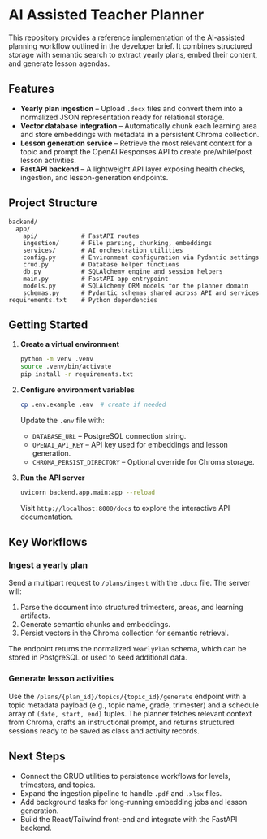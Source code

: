 # AI Assisted Teacher Planner

This repository provides a reference implementation of the AI-assisted planning workflow
outlined in the developer brief. It combines structured storage with semantic search to
extract yearly plans, embed their content, and generate lesson agendas.

## Features

- **Yearly plan ingestion** – Upload `.docx` files and convert them into a normalized JSON
  representation ready for relational storage.
- **Vector database integration** – Automatically chunk each learning area and store
  embeddings with metadata in a persistent Chroma collection.
- **Lesson generation service** – Retrieve the most relevant context for a topic and prompt
  the OpenAI Responses API to create pre/while/post lesson activities.
- **FastAPI backend** – A lightweight API layer exposing health checks, ingestion, and
  lesson-generation endpoints.

## Project Structure

```text
backend/
  app/
    api/            # FastAPI routes
    ingestion/      # File parsing, chunking, embeddings
    services/       # AI orchestration utilities
    config.py       # Environment configuration via Pydantic settings
    crud.py         # Database helper functions
    db.py           # SQLAlchemy engine and session helpers
    main.py         # FastAPI app entrypoint
    models.py       # SQLAlchemy ORM models for the planner domain
    schemas.py      # Pydantic schemas shared across API and services
requirements.txt    # Python dependencies
```

## Getting Started

1. **Create a virtual environment**

   ```bash
   python -m venv .venv
   source .venv/bin/activate
   pip install -r requirements.txt
   ```

2. **Configure environment variables**

   ```bash
   cp .env.example .env  # create if needed
   ```

   Update the `.env` file with:

   - `DATABASE_URL` – PostgreSQL connection string.
   - `OPENAI_API_KEY` – API key used for embeddings and lesson generation.
   - `CHROMA_PERSIST_DIRECTORY` – Optional override for Chroma storage.

3. **Run the API server**

   ```bash
   uvicorn backend.app.main:app --reload
   ```

   Visit `http://localhost:8000/docs` to explore the interactive API documentation.

## Key Workflows

### Ingest a yearly plan

Send a multipart request to `/plans/ingest` with the `.docx` file. The server will:

1. Parse the document into structured trimesters, areas, and learning artifacts.
2. Generate semantic chunks and embeddings.
3. Persist vectors in the Chroma collection for semantic retrieval.

The endpoint returns the normalized `YearlyPlan` schema, which can be stored in PostgreSQL
or used to seed additional data.

### Generate lesson activities

Use the `/plans/{plan_id}/topics/{topic_id}/generate` endpoint with a topic metadata payload
(e.g., topic name, grade, trimester) and a schedule array of `(date, start, end)` tuples.
The planner fetches relevant context from Chroma, crafts an instructional prompt, and
returns structured sessions ready to be saved as class and activity records.

## Next Steps

- Connect the CRUD utilities to persistence workflows for levels, trimesters, and topics.
- Expand the ingestion pipeline to handle `.pdf` and `.xlsx` files.
- Add background tasks for long-running embedding jobs and lesson generation.
- Build the React/Tailwind front-end and integrate with the FastAPI backend.
